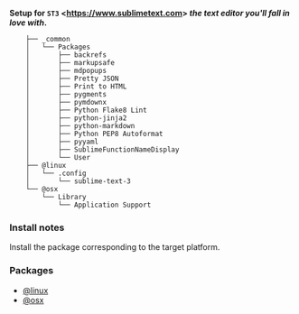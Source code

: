 **Setup for `ST3` <<https://www.sublimetext.com>> *the text editor you'll fall in love with*.**

~~~
    ├── _common
    │   └── Packages
    │       ├── backrefs
    │       ├── markupsafe
    │       ├── mdpopups
    │       ├── Pretty JSON
    │       ├── Print to HTML
    │       ├── pygments
    │       ├── pymdownx
    │       ├── Python Flake8 Lint
    │       ├── python-jinja2
    │       ├── python-markdown
    │       ├── Python PEP8 Autoformat
    │       ├── pyyaml
    │       ├── SublimeFunctionNameDisplay
    │       └── User
    ├── @linux
    │   └── .config
    │       └── sublime-text-3
    └── @osx
        └── Library
            └── Application Support
~~~

### Install notes

Install the package corresponding to the target platform.

### Packages

- [@linux](https://github.com/Kraymer/F-dotfiles/tree/master/sublime_text_3/%40linux)
- [@osx](https://github.com/Kraymer/F-dotfiles/tree/master/sublime_text_3/%40osx)
